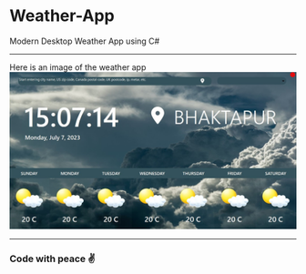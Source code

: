 # Weather-App
Modern Desktop Weather App using C#
<hr>
Here is an image of the weather app
<img src = "https://github.com/tamanghawana09/Weather-App/blob/main/Weather/Image/weatherImage.jpg" alt ="Weather Image" >
<hr>
<h3>Code with peace ✌️</h3>